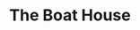 ---
title: The Boat House
location: Long Beach Island, NJ
description: The Boat House Restaurant - Shannon & Chris's Wedding Trailer
link: https://player.vimeo.com/video/183680259?color=26a69a&title=0&byline=0&portrait=0
---